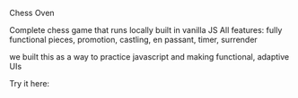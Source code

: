Chess Oven

Complete chess game that runs locally built in vanilla JS
All features: fully functional pieces, promotion, castling, en passant, timer, surrender

we built this as a way to practice javascript and making functional, adaptive UIs

Try it here:
